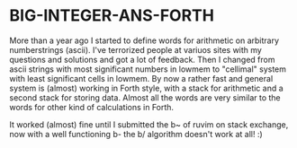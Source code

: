 # BIG-INTEGER-ANS-FORTH
More than a year ago I started to define words for arithmetic on arbitrary numberstrings (ascii). I've terrorized people at variuos sites with my questions and solutions and got a lot of feedback. Then I changed from ascii strings with most significant numbers in lowmem to "cellimal" system with least significant cells in lowmem. By now a rather fast and general system is (almost) working in Forth style, with a stack for arithmetic and a second stack for storing data. Almost all the words are very similar to the words for other kind of calculations in Forth.

It worked (almost) fine until I submitted the b~ of ruvim on stack exchange, now with a well functioning b- the b/ algorithm doesn't work at all!  :)
